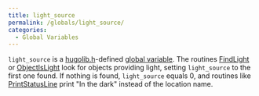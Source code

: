 ```yaml
---
title: light_source
permalink: /globals/light_source/
categories: 
  - Global Variables
---
```


`light_source` is a [hugolib.h](library/hugolib.h/)-defined
[global variable](basics/global/). The routines
[FindLight](routines/findlight/) or
[ObjectIsLight](routines/ObjectIsLight/) look for objects providing
light, setting `light_source` to the first one found. If nothing is
found, `light_source` equals 0, and routines like
[PrintStatusLine](input-output/printstatusline/) print "In the dark"
instead of the location name.
